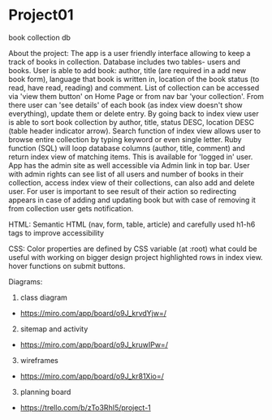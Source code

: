 # Project01
book collection db

About the project:
  The app is a user friendly interface allowing to keep a track of books in collection.
Database includes two tables- users and books.
User is able to add book: author, title (are required in a add new book form), language that book is written in, location of the book status (to read, have read, reading) and comment.
  List of collection can be accessed via 'view them button' on Home Page or from nav bar 'your collection'. From there user can 'see details' of each book (as index view doesn't show everything), update them or delete entry.
By going back to index view user is able to sort book collection by author, title, status DESC, location DESC (table header indicator arrow).
  Search function of index view allows user to browse entire collection by typing keyword or even single letter. Ruby function (SQL) will loop database columns (author, title, comment) and return index view of matching items.
This is available for 'logged in' user. App has the admin site as well accessible via Admin link in top bar. User with admin rights can see list of all users and number of books in their collection, access index view of their collections, can also add and delete user.
For user is important to see result of their action so redirecting appears in case of adding and updating book but with case of removing it from collection user gets notification.

HTML:
Semantic HTML (nav, form, table, article) and carefully used h1-h6 tags to improve accessibility

CSS:
Color properties are defined by CSS variable (at :root) what could be useful with working on bigger design project
highlighted rows in index view. hover functions on submit buttons.

Diagrams:
1) class diagram

 * https://miro.com/app/board/o9J_krvdYjw=/

2) sitemap and activity

* https://miro.com/app/board/o9J_kruwIPw=/

3) wireframes
* https://miro.com/app/board/o9J_kr81Xio=/

3) planning board
* https://trello.com/b/zTo3RhI5/project-1
